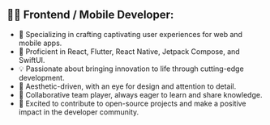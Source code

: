 ## 👨‍💻 Frontend / Mobile Developer:

- 📱 Specializing in crafting captivating user experiences for web and mobile apps.
- 🌟 Proficient in React, Flutter, React Native, Jetpack Compose, and SwiftUI.
- 💡 Passionate about bringing innovation to life through cutting-edge development.
- 🎨 Aesthetic-driven, with an eye for design and attention to detail.
- 🤝 Collaborative team player, always eager to learn and share knowledge.
- 🚀 Excited to contribute to open-source projects and make a positive impact in the developer community.

<!---
jezsdaniel/jezsdaniel is a ✨ special ✨ repository because its `README.md` (this file) appears on your GitHub profile.
You can click the Preview link to take a look at your changes.
--->
